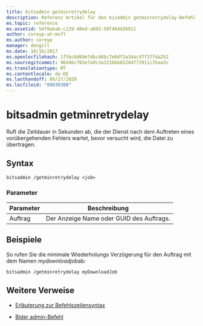```yaml
---
title: bitsadmin getminretrydelay
description: Referenz Artikel für den bizadmin getminretrydelay-Befehl, der die Zeitspanne (in Sekunden) abruft, die der Dienst nach einem vorübergehenden Fehler wartet, bevor er versucht, die Datei zu übertragen.
ms.topic: reference
ms.assetid: 54f0abab-c129-40ed-a603-50f464d26011
author: coreyp-at-msft
ms.author: coreyp
manager: dongill
ms.date: 10/16/2017
ms.openlocfilehash: 1f5bc6d69e7dbc46bc7e0df3a34ac97f37fda252
ms.sourcegitcommit: 96d46c702e7a9c3a321bbbb5284f73911c7baa3c
ms.translationtype: MT
ms.contentlocale: de-DE
ms.lasthandoff: 08/27/2020
ms.locfileid: "89030308"
---
```

# <a name="bitsadmin-getminretrydelay"></a>bitsadmin getminretrydelay

Ruft die Zeitdauer in Sekunden ab, die der Dienst nach dem Auftreten eines vorübergehenden Fehlers wartet, bevor versucht wird, die Datei zu übertragen.

## <a name="syntax"></a>Syntax

```
bitsadmin /getminretrydelay <job>
```

### <a name="parameters"></a>Parameter

| Parameter | Beschreibung |
| -------------- | -------------- |
| Auftrag | Der Anzeige Name oder GUID des Auftrags. |

## <a name="examples"></a>Beispiele

So rufen Sie die minimale Wiederholungs Verzögerung für den Auftrag mit dem Namen *mydownloadjob*ab:

```
bitsadmin /getminretrydelay myDownloadJob
```

## <a name="additional-references"></a>Weitere Verweise

- [Erläuterung zur Befehlszeilensyntax](command-line-syntax-key.md)

- [Bider admin-Befehl](bitsadmin.md)
